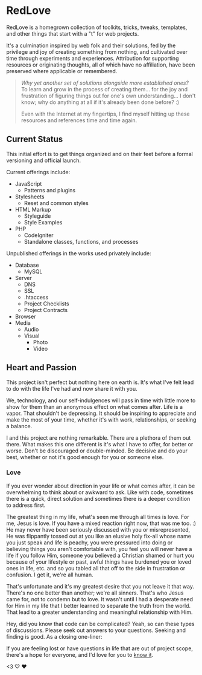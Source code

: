 # RedLove

RedLove is a homegrown collection of toolkits, tricks, tweaks, templates, and other things that start with a "t" for web projects.

It's a culmination inspired by web folk and their solutions, fed by the privilege and joy of creating something from nothing, and cultivated over time through experiments and experiences. Attribution for supporting resources or originating thoughts, all of which have no affiliation, have been preserved where applicable or remembered.

>*Why yet another set of solutions alongside more established ones?* To learn and grow in the process of creating them... for the joy and frustration of figuring things out for one's own understanding... I don't know; why do anything at all if it's already been done before? :)
>
>Even with the Internet at my fingertips, I find myself hitting up these resources and references time and time again.

## Current Status

This initial effort is to get things organized and on their feet before a formal versioning and official launch.

Current offerings include:
* JavaScript
	* Patterns and plugins
* Stylesheets
	* Reset and common styles
* HTML Markup
	* Styleguide
	* Style Examples
* PHP
	* CodeIgniter
	* Standalone classes, functions, and processes

Unpublished offerings in the works used privately include:
* Database
	* MySQL
* Server
	* DNS
	* SSL
	* .htaccess
	* Project Checklists
	* Project Contracts
* Browser
* Media
	* Audio
	* Visual
		* Photo
		* Video

## Heart and Passion

This project isn't perfect but nothing here on earth is. It's what I've felt lead to do with the life I've had and now share it with you.

We, technology, and our self-indulgences will pass in time with little more to show for them than an anonymous effect on what comes after. Life is a vapor. That shouldn't be depressing. It should be inspiring to appreciate and make the most of your time, whether it's with work, relationships, or seeking a balance.

I and this project are nothing remarkable. There are a plethora of them out there. What makes this one different is it's what I have to offer, for better or worse. Don't be discouraged or double-minded. Be decisive and do your best, whether or not it's good enough for you or someone else.

### Love

If you ever wonder about direction in your life or what comes after, it can be overwhelming to think about or awkward to ask. Like with code, sometimes there is a quick, direct solution and sometimes there is a deeper condition to address first.

The greatest thing in my life, what's seen me through all times is love. For me, Jesus is love. If you have a mixed reaction right now, that was me too. :) He may never have been seriously discussed with you or misrepresented, He was flippantly tossed out at you like an elusive holy fix-all whose name you just speak and life is peachy, you were pressured into doing or believing things you aren't comfortable with, you feel you will never have a life if you follow Him, someone you believed a Christian shamed or hurt you because of your lifestyle or past, awful things have burdened you or loved ones in life, etc. and so you tabled all that off to the side in frustration or confusion. I get it, we're all human.

That's unfortunate and it's my greatest desire that you not leave it that way. There's no one better than another; we're all sinners. That's who Jesus came for, not to condemn but to love. It wasn't until I had a desperate need for Him in my life that I better learned to separate the truth from the world. That lead to a greater understanding and meaningful relationship with Him.

Hey, did you know that code can be complicated? Yeah, so can these types of discussions. Please seek out answers to your questions. Seeking and finding is good. As a closing one-liner:

If you are feeling lost or have questions in life that are out of project scope, there's a hope for everyone, and I'd love for you to [know it](http://fbccolumbus.com/i-am-new/becoming-a-christian).

<3 ♡ ❤
